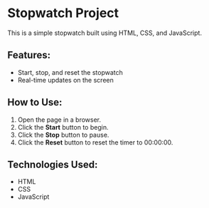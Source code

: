 # Stopwatch Project

This is a simple stopwatch built using HTML, CSS, and JavaScript.

## Features:
- Start, stop, and reset the stopwatch
- Real-time updates on the screen

## How to Use:
1. Open the page in a browser.
2. Click the **Start** button to begin.
3. Click the **Stop** button to pause.
4. Click the **Reset** button to reset the timer to 00:00:00.

## Technologies Used:
- HTML
- CSS
- JavaScript
